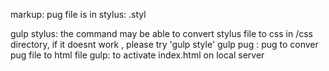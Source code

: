 markup: pug file is in
stylus: .styl

gulp stylus: the command may be able to convert stylus file to css in /css directory, if it doesnt work , please try 'gulp style'
gulp pug : pug to conver pug file to html file
gulp: to activate index.html on local server
